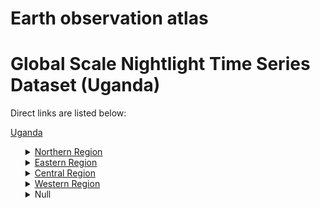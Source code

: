 # Earth observation atlas
 # Global Scale Nightlight Time Series Dataset (Uganda)
Direct links are listed below:

<a href="https://eoatlas-nightlight.s3.amazonaws.com/eoatlas-monthly-nightlight-00175.csv">Uganda</a>
<ul>
<details>
<summary><a href="https://eoatlas-nightlight.s3.amazonaws.com/eoatlas-monthly-nightlight-02993.csv">Northern Region</a></summary>
<ul>
<ol>
</ul>
</ol>
</details>
<details>
<summary><a href="https://eoatlas-nightlight.s3.amazonaws.com/eoatlas-monthly-nightlight-02994.csv">Eastern Region</a></summary>
<ul>
<ol>
<li><a href="https://eoatlas-nightlight.s3.amazonaws.com/eoatlas-monthly-nightlight-47471.csv">Usuk</a></li><li><a href="https://eoatlas-nightlight.s3.amazonaws.com/eoatlas-monthly-nightlight-47472.csv">Soroti</a></li><li><a href="https://eoatlas-nightlight.s3.amazonaws.com/eoatlas-monthly-nightlight-47473.csv">Amuria</a></li><li><a href="https://eoatlas-nightlight.s3.amazonaws.com/eoatlas-monthly-nightlight-47484.csv">Kalaki</a></li><li><a href="https://eoatlas-nightlight.s3.amazonaws.com/eoatlas-monthly-nightlight-47485.csv">Kaberamaido</a></li><li><a href="https://eoatlas-nightlight.s3.amazonaws.com/eoatlas-monthly-nightlight-47486.csv">Kasilo</a></li><li><a href="https://eoatlas-nightlight.s3.amazonaws.com/eoatlas-monthly-nightlight-47488.csv">Serere</a></li><li><a href="https://eoatlas-nightlight.s3.amazonaws.com/eoatlas-monthly-nightlight-47489.csv">Soroti</a></li><li><a href="https://eoatlas-nightlight.s3.amazonaws.com/eoatlas-monthly-nightlight-47490.csv">Ngora</a></li><li><a href="https://eoatlas-nightlight.s3.amazonaws.com/eoatlas-monthly-nightlight-47491.csv">Kumi</a></li><li><a href="https://eoatlas-nightlight.s3.amazonaws.com/eoatlas-monthly-nightlight-47492.csv">Bukedea</a></li><li><a href="https://eoatlas-nightlight.s3.amazonaws.com/eoatlas-monthly-nightlight-47493.csv">Bulambuli</a></li><li><a href="https://eoatlas-nightlight.s3.amazonaws.com/eoatlas-monthly-nightlight-47494.csv">Tingey</a></li><li><a href="https://eoatlas-nightlight.s3.amazonaws.com/eoatlas-monthly-nightlight-47495.csv">Kween</a></li><li><a href="https://eoatlas-nightlight.s3.amazonaws.com/eoatlas-monthly-nightlight-47496.csv">Kongasis</a></li><li><a href="https://eoatlas-nightlight.s3.amazonaws.com/eoatlas-monthly-nightlight-47497.csv">Budadiri</a></li><li><a href="https://eoatlas-nightlight.s3.amazonaws.com/eoatlas-monthly-nightlight-47498.csv">Manjiya</a></li><li><a href="https://eoatlas-nightlight.s3.amazonaws.com/eoatlas-monthly-nightlight-47499.csv">Bubulo</a></li><li><a href="https://eoatlas-nightlight.s3.amazonaws.com/eoatlas-monthly-nightlight-47500.csv">Bungokho</a></li><li><a href="https://eoatlas-nightlight.s3.amazonaws.com/eoatlas-monthly-nightlight-47501.csv">Butebo</a></li><li><a href="https://eoatlas-nightlight.s3.amazonaws.com/eoatlas-monthly-nightlight-47502.csv">Budaka</a></li><li><a href="https://eoatlas-nightlight.s3.amazonaws.com/eoatlas-monthly-nightlight-47503.csv">Pallisa</a></li><li><a href="https://eoatlas-nightlight.s3.amazonaws.com/eoatlas-monthly-nightlight-47504.csv">Kibuku</a></li><li><a href="https://eoatlas-nightlight.s3.amazonaws.com/eoatlas-monthly-nightlight-47505.csv">Bunyole</a></li><li><a href="https://eoatlas-nightlight.s3.amazonaws.com/eoatlas-monthly-nightlight-47506.csv">Tororo</a></li><li><a href="https://eoatlas-nightlight.s3.amazonaws.com/eoatlas-monthly-nightlight-47507.csv">West Budama</a></li><li><a href="https://eoatlas-nightlight.s3.amazonaws.com/eoatlas-monthly-nightlight-47508.csv">Busiki</a></li><li><a href="https://eoatlas-nightlight.s3.amazonaws.com/eoatlas-monthly-nightlight-47509.csv">Bulamogi</a></li><li><a href="https://eoatlas-nightlight.s3.amazonaws.com/eoatlas-monthly-nightlight-47525.csv">Samia-Bugwe</a></li><li><a href="https://eoatlas-nightlight.s3.amazonaws.com/eoatlas-monthly-nightlight-47526.csv">Bugweri</a></li><li><a href="https://eoatlas-nightlight.s3.amazonaws.com/eoatlas-monthly-nightlight-47527.csv">Kigulu</a></li><li><a href="https://eoatlas-nightlight.s3.amazonaws.com/eoatlas-monthly-nightlight-47528.csv">Luuka</a></li><li><a href="https://eoatlas-nightlight.s3.amazonaws.com/eoatlas-monthly-nightlight-47529.csv">Budiope</a></li><li><a href="https://eoatlas-nightlight.s3.amazonaws.com/eoatlas-monthly-nightlight-47530.csv">Bugabula</a></li><li><a href="https://eoatlas-nightlight.s3.amazonaws.com/eoatlas-monthly-nightlight-47531.csv">Buzaaya</a></li><li><a href="https://eoatlas-nightlight.s3.amazonaws.com/eoatlas-monthly-nightlight-47539.csv">Bukooli</a></li><li><a href="https://eoatlas-nightlight.s3.amazonaws.com/eoatlas-monthly-nightlight-47568.csv">Kagoma</a></li><li><a href="https://eoatlas-nightlight.s3.amazonaws.com/eoatlas-monthly-nightlight-47569.csv">Butembe</a></li><li><a href="https://eoatlas-nightlight.s3.amazonaws.com/eoatlas-monthly-nightlight-47570.csv">Bunya</a></li></ul>
</ol>
</details>
<details>
<summary><a href="https://eoatlas-nightlight.s3.amazonaws.com/eoatlas-monthly-nightlight-02995.csv">Central Region</a></summary>
<ul>
<ol>
</ul>
</ol>
</details>
<details>
<summary><a href="https://eoatlas-nightlight.s3.amazonaws.com/eoatlas-monthly-nightlight-02996.csv">Western Region</a></summary>
<ul>
<ol>
<li><a href="https://eoatlas-nightlight.s3.amazonaws.com/eoatlas-monthly-nightlight-47535.csv">Kibanda</a></li><li><a href="https://eoatlas-nightlight.s3.amazonaws.com/eoatlas-monthly-nightlight-47536.csv">Buruuli</a></li><li><a href="https://eoatlas-nightlight.s3.amazonaws.com/eoatlas-monthly-nightlight-47537.csv">Bujenje</a></li><li><a href="https://eoatlas-nightlight.s3.amazonaws.com/eoatlas-monthly-nightlight-47538.csv">Buliisa</a></li><li><a href="https://eoatlas-nightlight.s3.amazonaws.com/eoatlas-monthly-nightlight-47544.csv">Bugahya</a></li><li><a href="https://eoatlas-nightlight.s3.amazonaws.com/eoatlas-monthly-nightlight-47545.csv">Buhaguzi</a></li><li><a href="https://eoatlas-nightlight.s3.amazonaws.com/eoatlas-monthly-nightlight-47546.csv">Bugangaizi</a></li><li><a href="https://eoatlas-nightlight.s3.amazonaws.com/eoatlas-monthly-nightlight-47547.csv">Buyaga</a></li><li><a href="https://eoatlas-nightlight.s3.amazonaws.com/eoatlas-monthly-nightlight-47548.csv">Buyanja</a></li><li><a href="https://eoatlas-nightlight.s3.amazonaws.com/eoatlas-monthly-nightlight-47553.csv">Mwenge</a></li><li><a href="https://eoatlas-nightlight.s3.amazonaws.com/eoatlas-monthly-nightlight-47554.csv">Kyaka</a></li><li><a href="https://eoatlas-nightlight.s3.amazonaws.com/eoatlas-monthly-nightlight-47555.csv">Kibale</a></li><li><a href="https://eoatlas-nightlight.s3.amazonaws.com/eoatlas-monthly-nightlight-47556.csv">Kitagwenda</a></li><li><a href="https://eoatlas-nightlight.s3.amazonaws.com/eoatlas-monthly-nightlight-47557.csv">Burahya</a></li><li><a href="https://eoatlas-nightlight.s3.amazonaws.com/eoatlas-monthly-nightlight-47558.csv">Bunyangabu</a></li><li><a href="https://eoatlas-nightlight.s3.amazonaws.com/eoatlas-monthly-nightlight-47559.csv">Bughendra</a></li><li><a href="https://eoatlas-nightlight.s3.amazonaws.com/eoatlas-monthly-nightlight-47560.csv">Ntoroko</a></li><li><a href="https://eoatlas-nightlight.s3.amazonaws.com/eoatlas-monthly-nightlight-47561.csv">Ibanda</a></li><li><a href="https://eoatlas-nightlight.s3.amazonaws.com/eoatlas-monthly-nightlight-47562.csv">Busongora</a></li><li><a href="https://eoatlas-nightlight.s3.amazonaws.com/eoatlas-monthly-nightlight-47563.csv">Bukonjo</a></li><li><a href="https://eoatlas-nightlight.s3.amazonaws.com/eoatlas-monthly-nightlight-47564.csv">Kazo</a></li><li><a href="https://eoatlas-nightlight.s3.amazonaws.com/eoatlas-monthly-nightlight-47565.csv">Nyabushozi</a></li><li><a href="https://eoatlas-nightlight.s3.amazonaws.com/eoatlas-monthly-nightlight-47571.csv">Bunyaruguru</a></li><li><a href="https://eoatlas-nightlight.s3.amazonaws.com/eoatlas-monthly-nightlight-47572.csv">Buhweju</a></li><li><a href="https://eoatlas-nightlight.s3.amazonaws.com/eoatlas-monthly-nightlight-47573.csv">Sheema</a></li><li><a href="https://eoatlas-nightlight.s3.amazonaws.com/eoatlas-monthly-nightlight-47574.csv">Igara</a></li><li><a href="https://eoatlas-nightlight.s3.amazonaws.com/eoatlas-monthly-nightlight-47575.csv">Ruhinda</a></li><li><a href="https://eoatlas-nightlight.s3.amazonaws.com/eoatlas-monthly-nightlight-47576.csv">Kashari</a></li><li><a href="https://eoatlas-nightlight.s3.amazonaws.com/eoatlas-monthly-nightlight-47577.csv">Rwampara</a></li><li><a href="https://eoatlas-nightlight.s3.amazonaws.com/eoatlas-monthly-nightlight-47578.csv">Bujumbura</a></li><li><a href="https://eoatlas-nightlight.s3.amazonaws.com/eoatlas-monthly-nightlight-47579.csv">Rubabo</a></li><li><a href="https://eoatlas-nightlight.s3.amazonaws.com/eoatlas-monthly-nightlight-47580.csv">Kinkiizi</a></li><li><a href="https://eoatlas-nightlight.s3.amazonaws.com/eoatlas-monthly-nightlight-47581.csv">Bufumbira</a></li><li><a href="https://eoatlas-nightlight.s3.amazonaws.com/eoatlas-monthly-nightlight-47582.csv">Rubanda</a></li><li><a href="https://eoatlas-nightlight.s3.amazonaws.com/eoatlas-monthly-nightlight-47583.csv">Rukiga</a></li><li><a href="https://eoatlas-nightlight.s3.amazonaws.com/eoatlas-monthly-nightlight-47584.csv">Ndorwa</a></li><li><a href="https://eoatlas-nightlight.s3.amazonaws.com/eoatlas-monthly-nightlight-47585.csv">Rushenyi</a></li><li><a href="https://eoatlas-nightlight.s3.amazonaws.com/eoatlas-monthly-nightlight-47586.csv">Kajara</a></li><li><a href="https://eoatlas-nightlight.s3.amazonaws.com/eoatlas-monthly-nightlight-47587.csv">Ruhaama</a></li><li><a href="https://eoatlas-nightlight.s3.amazonaws.com/eoatlas-monthly-nightlight-47588.csv">Isingiro</a></li><li><a href="https://eoatlas-nightlight.s3.amazonaws.com/eoatlas-monthly-nightlight-47589.csv">Bukanga</a></li></ul>
</ol>
</details>
<details>
<summary>Null</summary>
<ul>
<ol>
<li><a href="https://eoatlas-nightlight.s3.amazonaws.com/eoatlas-monthly-nightlight-47459.csv">Dodoth</a></li><li><a href="https://eoatlas-nightlight.s3.amazonaws.com/eoatlas-monthly-nightlight-47460.csv">Chua</a></li><li><a href="https://eoatlas-nightlight.s3.amazonaws.com/eoatlas-monthly-nightlight-47461.csv">Lamwo</a></li><li><a href="https://eoatlas-nightlight.s3.amazonaws.com/eoatlas-monthly-nightlight-47462.csv">Aruu</a></li><li><a href="https://eoatlas-nightlight.s3.amazonaws.com/eoatlas-monthly-nightlight-47463.csv">Agago</a></li><li><a href="https://eoatlas-nightlight.s3.amazonaws.com/eoatlas-monthly-nightlight-47464.csv">Jie</a></li><li><a href="https://eoatlas-nightlight.s3.amazonaws.com/eoatlas-monthly-nightlight-47465.csv">Labwor</a></li><li><a href="https://eoatlas-nightlight.s3.amazonaws.com/eoatlas-monthly-nightlight-47466.csv">Matheniko</a></li><li><a href="https://eoatlas-nightlight.s3.amazonaws.com/eoatlas-monthly-nightlight-47467.csv">Bokora</a></li><li><a href="https://eoatlas-nightlight.s3.amazonaws.com/eoatlas-monthly-nightlight-47468.csv">Pian</a></li><li><a href="https://eoatlas-nightlight.s3.amazonaws.com/eoatlas-monthly-nightlight-47469.csv">Chekwii</a></li><li><a href="https://eoatlas-nightlight.s3.amazonaws.com/eoatlas-monthly-nightlight-47470.csv">Pokot</a></li><li><a href="https://eoatlas-nightlight.s3.amazonaws.com/eoatlas-monthly-nightlight-47474.csv">Otuke</a></li><li><a href="https://eoatlas-nightlight.s3.amazonaws.com/eoatlas-monthly-nightlight-47475.csv">Moroto</a></li><li><a href="https://eoatlas-nightlight.s3.amazonaws.com/eoatlas-monthly-nightlight-47476.csv">Erute</a></li><li><a href="https://eoatlas-nightlight.s3.amazonaws.com/eoatlas-monthly-nightlight-47477.csv">Kole</a></li><li><a href="https://eoatlas-nightlight.s3.amazonaws.com/eoatlas-monthly-nightlight-47478.csv">Maruzi</a></li><li><a href="https://eoatlas-nightlight.s3.amazonaws.com/eoatlas-monthly-nightlight-47479.csv">Kwania</a></li><li><a href="https://eoatlas-nightlight.s3.amazonaws.com/eoatlas-monthly-nightlight-47480.csv">Oyam</a></li><li><a href="https://eoatlas-nightlight.s3.amazonaws.com/eoatlas-monthly-nightlight-47481.csv">Omoro</a></li><li><a href="https://eoatlas-nightlight.s3.amazonaws.com/eoatlas-monthly-nightlight-47482.csv">Aswa</a></li><li><a href="https://eoatlas-nightlight.s3.amazonaws.com/eoatlas-monthly-nightlight-47483.csv">Dokolo</a></li><li><a href="https://eoatlas-nightlight.s3.amazonaws.com/eoatlas-monthly-nightlight-47487.csv">Kioga</a></li><li><a href="https://eoatlas-nightlight.s3.amazonaws.com/eoatlas-monthly-nightlight-47510.csv">Kilak</a></li><li><a href="https://eoatlas-nightlight.s3.amazonaws.com/eoatlas-monthly-nightlight-47511.csv">Nwoya</a></li><li><a href="https://eoatlas-nightlight.s3.amazonaws.com/eoatlas-monthly-nightlight-47512.csv">East Moyo</a></li><li><a href="https://eoatlas-nightlight.s3.amazonaws.com/eoatlas-monthly-nightlight-47513.csv">West Moyo</a></li><li><a href="https://eoatlas-nightlight.s3.amazonaws.com/eoatlas-monthly-nightlight-47514.csv">Obongi</a></li><li><a href="https://eoatlas-nightlight.s3.amazonaws.com/eoatlas-monthly-nightlight-47515.csv">Aringa</a></li><li><a href="https://eoatlas-nightlight.s3.amazonaws.com/eoatlas-monthly-nightlight-47516.csv">Koboko</a></li><li><a href="https://eoatlas-nightlight.s3.amazonaws.com/eoatlas-monthly-nightlight-47517.csv">Maracha</a></li><li><a href="https://eoatlas-nightlight.s3.amazonaws.com/eoatlas-monthly-nightlight-47518.csv">Terego</a></li><li><a href="https://eoatlas-nightlight.s3.amazonaws.com/eoatlas-monthly-nightlight-47519.csv">Ayivu</a></li><li><a href="https://eoatlas-nightlight.s3.amazonaws.com/eoatlas-monthly-nightlight-47520.csv">Vurra</a></li><li><a href="https://eoatlas-nightlight.s3.amazonaws.com/eoatlas-monthly-nightlight-47521.csv">Madi-Okollo</a></li><li><a href="https://eoatlas-nightlight.s3.amazonaws.com/eoatlas-monthly-nightlight-47522.csv">Okoro</a></li><li><a href="https://eoatlas-nightlight.s3.amazonaws.com/eoatlas-monthly-nightlight-47523.csv">Padyere</a></li><li><a href="https://eoatlas-nightlight.s3.amazonaws.com/eoatlas-monthly-nightlight-47524.csv">Jonam</a></li><li><a href="https://eoatlas-nightlight.s3.amazonaws.com/eoatlas-monthly-nightlight-47532.csv">Bbaale</a></li><li><a href="https://eoatlas-nightlight.s3.amazonaws.com/eoatlas-monthly-nightlight-47533.csv">Ntenjeru</a></li><li><a href="https://eoatlas-nightlight.s3.amazonaws.com/eoatlas-monthly-nightlight-47534.csv">Buruli</a></li><li><a href="https://eoatlas-nightlight.s3.amazonaws.com/eoatlas-monthly-nightlight-47540.csv">Nakaseke</a></li><li><a href="https://eoatlas-nightlight.s3.amazonaws.com/eoatlas-monthly-nightlight-47541.csv">Katikamu</a></li><li><a href="https://eoatlas-nightlight.s3.amazonaws.com/eoatlas-monthly-nightlight-47542.csv">Bamunanika</a></li><li><a href="https://eoatlas-nightlight.s3.amazonaws.com/eoatlas-monthly-nightlight-47543.csv">Kiboga</a></li><li><a href="https://eoatlas-nightlight.s3.amazonaws.com/eoatlas-monthly-nightlight-47549.csv">Buwekula</a></li><li><a href="https://eoatlas-nightlight.s3.amazonaws.com/eoatlas-monthly-nightlight-47550.csv">Kassanda</a></li><li><a href="https://eoatlas-nightlight.s3.amazonaws.com/eoatlas-monthly-nightlight-47551.csv">Mityana</a></li><li><a href="https://eoatlas-nightlight.s3.amazonaws.com/eoatlas-monthly-nightlight-47552.csv">Busujju</a></li><li><a href="https://eoatlas-nightlight.s3.amazonaws.com/eoatlas-monthly-nightlight-47566.csv">Lwemiyaga</a></li><li><a href="https://eoatlas-nightlight.s3.amazonaws.com/eoatlas-monthly-nightlight-47567.csv">Mawogola</a></li><li><a href="https://eoatlas-nightlight.s3.amazonaws.com/eoatlas-monthly-nightlight-47590.csv">Kabula</a></li><li><a href="https://eoatlas-nightlight.s3.amazonaws.com/eoatlas-monthly-nightlight-47591.csv">Kooki</a></li><li><a href="https://eoatlas-nightlight.s3.amazonaws.com/eoatlas-monthly-nightlight-47592.csv">Kakuuto</a></li><li><a href="https://eoatlas-nightlight.s3.amazonaws.com/eoatlas-monthly-nightlight-47593.csv">Kyotera</a></li><li><a href="https://eoatlas-nightlight.s3.amazonaws.com/eoatlas-monthly-nightlight-47594.csv">Bukuto</a></li><li><a href="https://eoatlas-nightlight.s3.amazonaws.com/eoatlas-monthly-nightlight-47595.csv">Bukomansimbi</a></li><li><a href="https://eoatlas-nightlight.s3.amazonaws.com/eoatlas-monthly-nightlight-47596.csv">Kalungu</a></li><li><a href="https://eoatlas-nightlight.s3.amazonaws.com/eoatlas-monthly-nightlight-47597.csv">Gomba</a></li><li><a href="https://eoatlas-nightlight.s3.amazonaws.com/eoatlas-monthly-nightlight-47598.csv">Butambala</a></li><li><a href="https://eoatlas-nightlight.s3.amazonaws.com/eoatlas-monthly-nightlight-47599.csv">Mawokota</a></li><li><a href="https://eoatlas-nightlight.s3.amazonaws.com/eoatlas-monthly-nightlight-47600.csv">Busiro</a></li><li><a href="https://eoatlas-nightlight.s3.amazonaws.com/eoatlas-monthly-nightlight-47601.csv">Kyadondo</a></li><li><a href="https://eoatlas-nightlight.s3.amazonaws.com/eoatlas-monthly-nightlight-47602.csv">Kampala</a></li><li><a href="https://eoatlas-nightlight.s3.amazonaws.com/eoatlas-monthly-nightlight-47603.csv">Nakifuma</a></li><li><a href="https://eoatlas-nightlight.s3.amazonaws.com/eoatlas-monthly-nightlight-47604.csv">Mukono</a></li><li><a href="https://eoatlas-nightlight.s3.amazonaws.com/eoatlas-monthly-nightlight-47605.csv">Buikwe</a></li><li><a href="https://eoatlas-nightlight.s3.amazonaws.com/eoatlas-monthly-nightlight-47606.csv">Kyamuswa</a></li><li><a href="https://eoatlas-nightlight.s3.amazonaws.com/eoatlas-monthly-nightlight-47607.csv">Bujjumba</a></li><li><a href="https://eoatlas-nightlight.s3.amazonaws.com/eoatlas-monthly-nightlight-47608.csv">Mukono</a></li><li><a href="https://eoatlas-nightlight.s3.amazonaws.com/eoatlas-monthly-nightlight-47609.csv">Buvuma</a></li></ul>
</ol>
</details>
